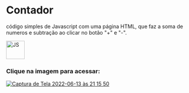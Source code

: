 # Contador
código simples de Javascript com uma página HTML, que faz a soma de numeros e subtração ao clicar no botão "+" e "-".

<div style="display:inline_block" >
  
  <img align="center" alt="JS" src="https://upload.wikimedia.org/wikipedia/commons/3/3b/Javascript_Logo.png" style="height:50px; width:auto" target="_blank">
  
### Clique na imagem para acessar:
  
  [![Captura de Tela 2022-06-13 às 21 15 50](https://user-images.githubusercontent.com/61170444/173467864-b2ba0cf4-1f90-4c6f-9658-793859be5bdb.png)](https://caioassis-dev.github.io/Contador/)


